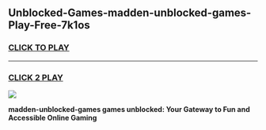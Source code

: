 
## Unblocked-Games-madden-unblocked-games-Play-Free-7k1os
<h3>
<a href="https://premium76.site?title=madden-unblocked-games&ref=20A">CLICK TO PLAY</a></h3>
<hr>

<h3>
<a href="https://premium76.site?title=madden-unblocked-games&ref=20A">CLICK 2 PLAY</a>
  
</h3>

<a href="https://premium76.site?title=madden-unblocked-games&ref=20A"><img src="https://clearcache.store/games.png"></a>


**madden-unblocked-games games unblocked: Your Gateway to Fun and Accessible Online Gaming**
